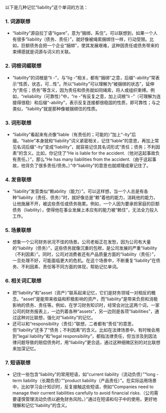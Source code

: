 以下是几种记忆“liability”这个单词的方法：

### 1. 词源联想
 - “liability”源自拉丁语“ligare”，意为“捆绑，系住”。可以联想到，如果一个人有很多“liability（债务、责任）”，就好像被绳索捆绑住一样，行动受限。比如，巨额债务会把一个企业“捆绑”，使其发展艰难，这种因责任或债务带来的束缚感就是词源与词义的关联。

### 2. 词根词缀联想
 - “liability”的词根是“li -”，与“lig -”相关，都有“捆绑”之意，后缀“-ability”常表示“性质，状态，可...性”。所以“liability”可以理解为“被捆绑的状态”，延伸为“责任；债务”等含义，因为责任和债务就如同绳索，将人或组织束缚。例如，“reliability（可靠性）”中，“re -”有反复之意，加上词根“li -”（可理解为连接得很稳）和后缀“-ability”，表示反复连接都很稳固的性质，即可靠性；与之类似，“liability”就是那种像被捆绑住的性质。

### 3. 词形联想
 - “liability”看起来有点像“liable（有责任的；可能的）”加上“-ity”后缀。“liable”本身就和“liability”词义紧密相关，记住“liable”的意思，再加上常见名词后缀“-ity”变成“liability”，就容易记住其名词形式“责任；债务；不利因素”的含义。比如，你记住了“He is liable for the accident.（他对这起事故负有责任。）”，那么“He has many liabilities from the accident.（由于这起事故，他背负了很多责任/债务。）”中“liability”的意思也就顺理成章记住了。

### 4. 发音联想
 - “liability”发音类似“赖ability（能力）”。可以这样想，当一个人总是有各种“liability（责任、债务）”时，就好像总是“赖”着他的能力，消耗他的能力，让他施展不开，被这些责任或债务拖累。例如，一个人因为要承担家庭的巨额债务（liability），使得他在事业发展上本应有的能力被“赖住”，无法全力投入工作。

### 5. 场景联想
 - 想象一个公司财务状况不佳的场景。公司老板正在发愁，因为公司有大量的“liability（债务）”，这些债务就像沉重的包袱，是公司发展的严重“liability（不利因素）”。同时，公司对消费者还有产品质量方面的“liability（责任）”，一旦处理不好，可能面临更大的危机。在这个场景中，不断重复“liability”在债务、不利因素、责任等不同方面的体现，帮助记忆单词。

### 6. 相关词汇联想
 - 把“liability”和“asset（资产）”联系起来记忆，它们是财务领域一对相反的概念。“asset”是能带来收益和积极影响的资产，而“liability”是带来负担和消极影响的债务、责任等。例如，在学习财务知识时，经常会对比这两个词，一家公司的财务报表上，一边列着各种“assets”，另一边则是各项“liabilities”，通过这种对比联想，强化对“liability”的记忆。
 - 还可以和“responsibility（责任）”联想，二者都有“责任”的意思，但“liability”还多了“债务；不利因素”的含义。比如在法律场景中，有时候会用到“legal liability”和“legal responsibility”，都指法律责任，但当涉及到因法律问题导致的赔偿债务时，用“liability”更合适，通过这种细微区别的对比联想来加深记忆。

### 7. 短语联想
 - 记住一些包含“liability”的常用短语，如“current liability（流动负债）”“long - term liability（长期负债）”“product liability（产品责任）”。在实际运用场景中，比如学习会计知识时，反复接触这些短语，例如“Companies need to manage their current liabilities carefully to avoid financial risks.（公司需要谨慎管理流动负债以避免财务风险。）”通过在短语和句子中的使用，更好地理解和记忆“liability”的含义。 